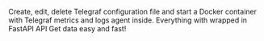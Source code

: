 Create, edit, delete Telegraf configuration file and start a Docker container with Telegraf metrics and logs agent inside. 
Everything with wrapped in FastAPI API
Get data easy and fast!
